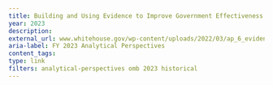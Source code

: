```yaml
---
title: Building and Using Evidence to Improve Government Effectiveness (FY 2023 Analytical Perspectives – Chapter 6)
year: 2023
description: 
external_url: www.whitehouse.gov/wp-content/uploads/2022/03/ap_6_evidence_fy2023.pdf
aria-label: FY 2023 Analytical Perspectives
content_tags: 
type: link
filters: analytical-perspectives omb 2023 historical
---
```

